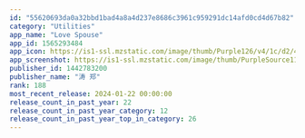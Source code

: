 ```yaml
---
id: "55620693da0a32bbd1bad4a8a4d237e8686c3961c959291dc14afd0cd4d67b82"
category: "Utilities"
app_name: "Love Spouse"
app_id: 1565293484
app_icon: https://is1-ssl.mzstatic.com/image/thumb/Purple126/v4/1c/d2/41/1cd241fc-0f72-00f5-b3ae-79d3c8ca61e1/AppIcon-0-0-1x_U007emarketing-0-0-0-7-0-0-sRGB-0-0-0-GLES2_U002c0-512MB-85-220-0-0.png/1024x1024bb.png
app_screenshot: https://is1-ssl.mzstatic.com/image/thumb/PurpleSource116/v4/33/be/51/33be51e5-55ab-4b5b-1e2e-480c475f3a3c/20b0bf55-3a60-41f5-9468-a5b6f745dde8_1242_2688.png/1242x2688bb.png
publisher_id: 1442783200
publisher_name: "涛 郑"
rank: 188
most_recent_release: 2024-01-22 00:00:00
release_count_in_past_year: 22
release_count_in_past_year_category: 12
release_count_in_past_year_top_in_category: 26
---
```

